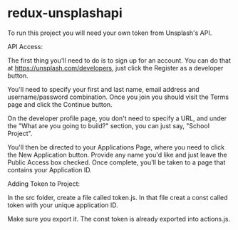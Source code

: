 # redux-unsplashapi

To run this project you will need your own token from Unsplash's API.

API Access: 

The first thing you'll need to do is to sign up for an account. You can do that at https://unsplash.com/developers, just click the Register as a developer button.

You'll need to specify your first and last name, email address and username/password combination. Once you join you should visit the Terms page and click the Continue button.

On the developer profile page, you don't need to specify a URL, and under the "What are you going to build?" section, you can just say, "School Project".

You'll then be directed to your Applications Page, where you need to click the New Application button. Provide any name you'd like and just leave the Public Access box checked. Once complete, you'll be taken to a page that contains your Application ID.

Adding Token to Project:

In the src folder, create a file called token.js. In that file creat a const called token with your unique application ID.

Make sure you export it. The const token is already exported into actions.js.

